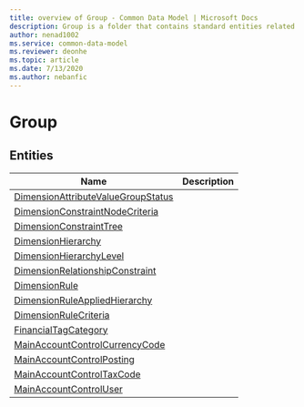 ```yaml
---
title: overview of Group - Common Data Model | Microsoft Docs
description: Group is a folder that contains standard entities related to the Common Data Model.
author: nenad1002
ms.service: common-data-model
ms.reviewer: deonhe
ms.topic: article
ms.date: 7/13/2020
ms.author: nebanfic
---
```


# Group


## Entities

|Name|Description|
|---|---|
|[DimensionAttributeValueGroupStatus](DimensionAttributeValueGroupStatus.md)||
|[DimensionConstraintNodeCriteria](DimensionConstraintNodeCriteria.md)||
|[DimensionConstraintTree](DimensionConstraintTree.md)||
|[DimensionHierarchy](DimensionHierarchy.md)||
|[DimensionHierarchyLevel](DimensionHierarchyLevel.md)||
|[DimensionRelationshipConstraint](DimensionRelationshipConstraint.md)||
|[DimensionRule](DimensionRule.md)||
|[DimensionRuleAppliedHierarchy](DimensionRuleAppliedHierarchy.md)||
|[DimensionRuleCriteria](DimensionRuleCriteria.md)||
|[FinancialTagCategory](FinancialTagCategory.md)||
|[MainAccountControlCurrencyCode](MainAccountControlCurrencyCode.md)||
|[MainAccountControlPosting](MainAccountControlPosting.md)||
|[MainAccountControlTaxCode](MainAccountControlTaxCode.md)||
|[MainAccountControlUser](MainAccountControlUser.md)||
